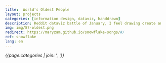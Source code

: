 ```yaml
---
title:  World's Oldest People
layout: projects
categories: [information design, dataviz, handdrawn]
description: Reddit dataviz battle of January, I feel drawing create another type of connexion between you and the data, closer  than when you are generating it from code or tools 🧐
img: img/87-oldest.png
redirect: https://maryzam.github.io/snowflake-songs/#/
ref: snowflake
lang: en
---
```

*{{page.categories | join: ', '}}*
